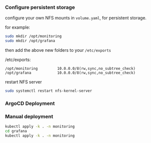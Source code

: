 ### Configure persistent storage

configure your own NFS mounts in `volume.yaml`, for persistent storage.

for example:

```bash
sudo mkdir /opt/monitoring
sudo mkdir /opt/grafana
```

then add the above new folders to your `/etc/exports`

/etc/exports:
```
/opt/monitoring         10.0.0.0/8(rw,sync,no_subtree_check)
/opt/grafana            10.0.0.0/8(rw,sync,no_subtree_check)
```

restart NFS server

```bash
sudo systemctl restart nfs-kernel-server
```

### ArgoCD Deployment


### Manual deployment

```bash
kubectl apply -k . -n monitoring
cd grafana
kubectl apply -k . -n monitoring
```